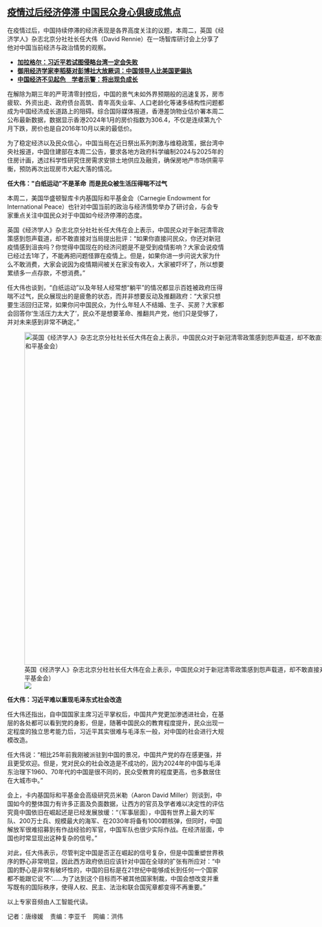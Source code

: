 <!--1709063690000-->
[疫情过后经济停滞  中国民众身心俱疲成焦点](https://www.rfa.org/mandarin/yataibaodao/junshiwaijiao/tj-02272024130938.html)
------

<p><span style="font-weight: 400;">在疫情过后，中国持续停滞的经济表现是各界高度关注的议题，本周二，英国《经济学人》杂志北京分社社长任大伟（David Rennie）在一场智库研讨会上分享了他对中国当前经济与政治情势的观察。</span></p><ul><li><a href="https://www.rfa.org/mandarin/yataibaodao/gangtai/hcm-02222024075403.html"><strong>加拉格尔：习近平若试图侵略台湾一定会失败</strong></a></li><li><strong><a href="https://www.rfa.org/mandarin/Xinwen/10-02022024151201.html">御用经济学家李稻葵对彭博社大放厥词：中国领导人比美国更偏执</a></strong></li><li><strong><a href="https://www.rfa.org/mandarin/yataibaodao/junshiwaijiao/tj-11282023132147.html">中国经济不见起色　学者示警：将出现负成长</a></strong></li></ul><p><span style="font-weight: 400;">在解除为期三年的严苛清零封控后，中国的景气未如外界预期般的迅速复苏，房市疲软、外资出走、政府债台高筑、青年高失业率、人口老龄化等诸多结构性问题都成为中国经济成长道路上的阻碍。综合国际媒体报道，香港差饷物业估价署本周二公布最新数据，数据显示香港2024年1月的房价指数为306.4，不仅是连续第九个月下跌，房价也是自2016年10月以来的最低价。</span></p><p><span style="font-weight: 400;">为了稳定经济以及民众信心，中国当局在近日祭出系列刺激与维稳政策，据台湾中央社报道，中国住建部在本周二公告，要求各地方政府科学编制2024与2025年的住房计画，透过科学性研究住房需求安排土地供应及融资，确保房地产市场供需平衡，预防再次出现房市大起大落的情况。</span></p><p><b>任大伟："白纸运动"不是革命  而是民众被生活压得喘不过气</b></p><p><span style="font-weight: 400;">本周二，美国华盛顿智库卡内基国际和平基金会（Carnegie Endowment for International Peace）也针对中国当前的政治与经济情势举办了研讨会，与会专家重点关注中国民众对于中国如今经济停滞的态度。</span></p><p><span style="font-weight: 400;">英国《经济学人》杂志北京分社社长任大伟在会上表示，中国民众对于新冠清零政策感到怨声载道，却不敢直接对当局提出批评：“如果你直接问民众，你还对新冠疫情感到沮丧吗？你觉得中国现在的经济问题是不是受到疫情影响？大家会说疫情已经过去1年了，不能再把问题怪罪在疫情上。但是，如果你进一步问说大家为什么不敢消费，大家会说因为疫情期间被关在家没有收入，大家被吓坏了，所以想要累绩多一点存款，不想消费。”</span></p><p><span style="font-weight: 400;">任大伟也谈到，“白纸运动”以及年轻人经常想“躺平”的情况都显示百姓被政府压得喘不过气，民众展现出的是疲惫的状态，而并非想要反动及推翻政府：“大家只想要生活回归正常，如果你问中国民众，为什么年轻人不结婚、生子、买房？大家都会回答你‘生活压力太大了’，民众不是想要革命、推翻共产党，他们只是受够了，并对未来感到非常不确定。”</span></p><p><figure class="image-richtext image-inline captioned" style="width:960px;"><img alt="英国《经济学人》杂志北京分社社长任大伟在会上表示，中国民众对于新冠清零政策感到怨声载道，却不敢直接对当局提出批评。（视频截图/卡内基国际和平基金会）" height="774" src="https://www.rfa.org/mandarin/yataibaodao/junshiwaijiao/tj-02272024130938.html/tj6.jpg/@@images/462fc63a-e0c9-4ce9-89e4-d38819cc677a.png" title="tj6.jpg" width="960"/><figcaption class="image-caption">英国《经济学人》杂志北京分社社长任大伟在会上表示，中国民众对于新冠清零政策感到怨声载道，却不敢直接对当局提出批评。（视频截图/卡内基国际和平基金会）</figcaption><small></small><div id="zoomattribute"><a data-caption="英国《经济学人》杂志北京分社社长任大伟在会上表示，中国民众对于新冠清零政策感到怨声载道，却不敢直接对当局提出批评。（视频截图/卡内基国际和平基金会）" data-fancybox="" href="https://www.rfa.org/mandarin/yataibaodao/junshiwaijiao/tj-02272024130938.html/tj6.jpg" id="single_image" title="英国《经济学人》杂志北京分社社长任大伟在会上表示，中国民众对于新冠清零政策感到怨声载道，却不敢直接对当局提出批评。（视频截图/卡内基国际和平基金会）"><img src="/++plone++rfa-resources/img/icon-zoom.png"/></a></div></figure></p><p><b>任大伟：习近平难以重现毛泽东式社会改造</b></p><p><span style="font-weight: 400;">任大伟还指出，自中国国家主席习近平掌权后，中国共产党更加渗透进社会，在基层的各处都可以看到党的身影，但是，随著中国民众的教育程度提升，民众出现一定程度的独立思考能力后，习近平其实很难与毛泽东一般，对中国的社会进行大规模改造。</span></p><p><span style="font-weight: 400;">任大伟说：“相比25年前我刚被派驻到中国的景况，中国共产党的存在感更强，并且更受欢迎。但是，党对民众的社会改造是不成功的，因为2024年的中国与毛泽东治理下1960、70年代的中国是很不同的，民众受教育的程度更高，也多数居住在大城市中。”</span></p><p><span style="font-weight: 400;">会上，卡内基国际和平基金会高级研究员米勒（Aaron David Miller）则谈到，中国如今的整体国力有许多正面及负面数据，让西方的官员及学者难以决定性的评估究竟中国依旧在崛起还是已经发展放缓：“（军事层面），中国有世界上最大的军队、200万士兵、规模最大的海军、在2030年将备有1000颗核弹，但同时，中国解放军很难招募到有作战经验的军官，中国军队也很少实际作战。在经济层面，中国也时常显现出这种复杂的信号。”</span></p><p><span style="font-weight: 400;">对此，任大伟表示，尽管判定中国是否正在崛起的信号复杂，但是中国重塑世界秩序的野心非常明显，因此西方政府依旧应该针对中国在全球的扩张有所应对：“中国的野心是非常有破坏性的，中国的目标是在21世纪中能够成长到任何一个国家都不能跟它说‘不’……为了达到这个目标而不被其他国家制裁，中国会想改变并重写既有的国际秩序，使得人权、民主、法治和联合国宪章都变得不再重要。”</span></p><p><span style="font-weight: 400;">以上专家音频由人工智能代读。</span></p><p><span style="font-weight: 400;">记者：唐缘媛    责编：李亚千    网编：洪伟</span></p>
